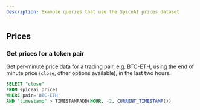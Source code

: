 ```yaml
---
description: Example queries that use the SpiceAI prices dataset
---
```


## Prices

### Get prices for a token pair

Get per-minute price data for a trading pair, e.g. BTC-ETH, using the end of minute price (`close`, other options available), in the last two hours.

```sql
SELECT "close"
FROM spiceai.prices
WHERE pair='BTC-ETH'
AND "timestamp" > TIMESTAMPADD(HOUR, -2, CURRENT_TIMESTAMP())
```